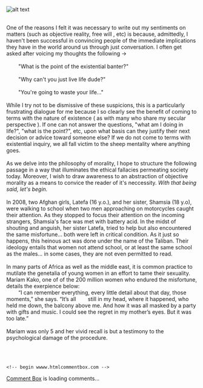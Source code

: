 ![alt text](https://theCaseFor.github.io/morality2.jpeg)

<html>
  <body>
    <p><br>One of the reasons I felt it was necessary to write out my sentiments on matters (such as objective reality, free will , etc) is because, admittedly, I haven't been successful in convincing people of the immediate implications they have in the world around us through just conversation. I often get asked after voicing my thoughts the following -><br><br>&nbsp;&nbsp;&nbsp;&nbsp;&nbsp;&nbsp;&nbsp;&nbsp;"What is the point of the existential banter?"<br><br>&nbsp;&nbsp;&nbsp;&nbsp;&nbsp;&nbsp;&nbsp;&nbsp;"Why can't you just live life dude?"&nbsp;&nbsp;&nbsp;&nbsp;&nbsp;&nbsp;&nbsp;&nbsp;<br><br>&nbsp;&nbsp;&nbsp;&nbsp;&nbsp;&nbsp;&nbsp;&nbsp;"You're going to waste your life..."<br><br>While I try not to be dismissive of these suspicions, this is a particularly frustrating dialogue for me because I so clearly see the benefit of coming to terms with the nature of existence ( as with many who share my secular perspective ). If one can not answer the questions, "what am I doing in life?", "what is the point?", etc, upon what basis can they justify their next decision or advice toward someone else? If we do not come to terms with existential inquiry, we all fall victim to the sheep mentality where anything goes.<br><br>As we delve into the philosophy of morality, I hope to structure the following passage in a way that illuminates the ethical fallacies permeating society today. Moreover, I wish to draw awareness to an abstraction of objective morality as a means to convice the reader of it's neccessity.<i> With that being said, let's begin.</i><br><br> In 2008, two Afghan girls, Latefa (16 y.o.), and her sister, Shamsia (18 y.o), were walking to school when two men approaching on motorcycles caught their attention. As they stopped to focus their attention on the incoming strangers, Shamsia's face was met with battery acid. In the midst of shouting and anguish, her sister Latefa, tried to help but also encountered the same misfortune... both were left in critical condition. As it just so happens, this heinous act was done under the name of the Taliban. Their ideology entails that women not attend school, or at least the same school as the males... in some cases, they are not even permitted to read.<br><br> In many parts of Africa as well as the middle east, it is common practice to mutilate the genetalia of young women in an effort to tame their sexuality. Mariam Kako, one of of the 200 million women who endured the misfortune, details the exerpience below:<br <br>&nbsp;&nbsp;&nbsp;&nbsp;&nbsp;&nbsp;&nbsp;&nbsp;“I can remember everything, every little detail about that day, those moments,” she says. “It’s all&nbsp;&nbsp;&nbsp;&nbsp;&nbsp;&nbsp;&nbsp;&nbsp;still in my head, where it happened, who held me down, the balcony above me. And how it was all masked by a party with gifts and music. I could see the regret in my mother’s eyes. But it was too late.”<br><br> Mariam was only 5 and her vivid recall is but a testimony to the psychological damage of the procedure. 
    </p>
        <br><br>
      <!-- Insert these scripts at the bottom of the HTML, but before you use any Firebase services -->

    <!-- begin wwww.htmlcommentbox.com -->
 <div id="HCB_comment_box"><a href="http://www.htmlcommentbox.com">Comment Box</a> is loading comments...</div>
 <link rel="stylesheet" type="text/css" href="https://www.htmlcommentbox.com/static/skins/bootstrap/twitter-bootstrap.css?v=0" />
 <script type="text/javascript" id="hcb"> /*<!--*/ if(!window.hcb_user){hcb_user={};} (function(){var s=document.createElement("script"), l=hcb_user.PAGE || (""+window.location).replace(/'/g,"%27"), h="https://www.htmlcommentbox.com";s.setAttribute("type","text/javascript");s.setAttribute("src", h+"/jread?page="+encodeURIComponent(l).replace("+","%2B")+"&mod=%241%24wq1rdBcg%2474Xi6S4kGidvwL8ZB4hSD."+"&opts=16862&num=10&ts=1577810820501");if (typeof s!="undefined") document.getElementsByTagName("head")[0].appendChild(s);})(); /*-->*/ </script>
<!-- end www.htmlcommentbox.com -->


  </body>
</html>
